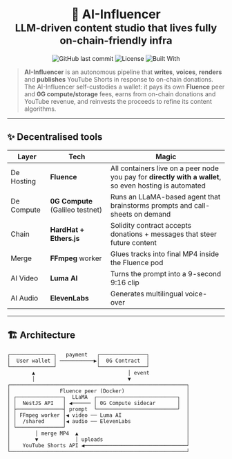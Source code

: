 <!-- Banner -->
<h1 align="center">
  <br/>
  🤖 AI-Influencer
  <br/>
  <sub>LLM-driven content studio that lives fully on-chain-friendly infra</sub>
</h1>

<p align="center">
  <img alt="GitHub last commit" src="https://img.shields.io/github/last-commit/QualiPe/ai-influencer?color=00d2ff">
  <img alt="License" src="https://img.shields.io/badge/license-MIT-purple">
  <img alt="Built With" src="https://img.shields.io/badge/Built%20with-0G%20Labs%20%7C%20Fluence%20%7C%20HardHat-00d2ff">
</p>

> **AI-Influencer** is an autonomous pipeline that **writes**, **voices**, **renders** and **publishes** YouTube Shorts in response to on-chain donations.  
> The AI-Influencer self-custodies a wallet: it pays its own **Fluence** peer and **0G compute/storage** fees, earns from on-chain donations and YouTube revenue, and reinvests the proceeds to refine its content algorithms.


---

## ✨ Decentralised tools

| Layer | Tech | Magic |
|-------|------|-------|
| De Hosting | **Fluence** | All containers live on a peer node you pay for **directly with a wallet**, so even hosting is automated |
| De Compute | **0G Compute** (Galileo testnet) | Runs an LLaMA-based agent that brainstorms prompts and call-sheets on demand |
| Chain | **HardHat + Ethers.js** | Solidity contract accepts donations + messages that steer future content |
| Merge | **FFmpeg** worker | Glues tracks into final MP4 inside the Fluence pod |
| AI Video | **Luma AI** | Turns the prompt into a 9-second 9:16 clip |
| AI Audio | **ElevenLabs** | Generates multilingual voice-over |
---

## 🏗️ Architecture

```text
┌──────────────┐   payment   ┌───────────────┐
│  User wallet │ ───────────▶│  0G Contract  │
└──────────────┘             └───────────────┘
        ▲                              │ event
        │                              ▼
┌─────────────────────────────────────────────────────────┐
│                Fluence peer (Docker)                    │
│ ┌───────────────┐  LLaMA  ┌──────────────────────────┐  │
│ │  NestJS API   │ ◀────── │ 0G Compute sidecar       │  │
│ ├───────────────┤ prompt  └──────────────────────────┘  │
│ │ FFmpeg worker │◀ video ── Luma AI                     │
│ │  /shared      │◀ audio ── ElevenLabs                  │
│ └───────────────┘                                       │
│        │ merge MP4  ▲                                   │
│        ▼            │ uploads                           │
│    YouTube Shorts API ◀─────────────────────────────────┘
└─────────────────────────────────────────────────────────┘

